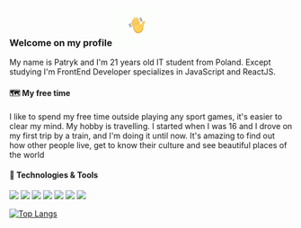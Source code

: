 ### Welcome on my profile <img src="https://github.com/PatrykDubinski/PatrykDubinski/blob/master/wave.gif" width="70px" height="70px" />
My name is Patryk and I'm 21 years old IT student from Poland. Except studying I'm FrontEnd Developer specializes in JavaScript and ReactJS. 

#### 🗺️ My free time 
I like to spend my free time outside playing any sport games, it's easier to clear my mind. My hobby is travelling. I started when I was 16 and I drove on my first trip by a train, and I'm doing it until now. It's amazing to find out how other people live, get to know their culture and see beautiful places of the world

#### 🧰 Technologies & Tools
<img src="https://img.shields.io/badge/OS-Windows-brightgreen" /> <img src="https://img.shields.io/badge/Editor-VSCode-brightgreen" /> <img src="https://img.shields.io/badge/Code-JavaScript-brightgreen" /> <img src="https://img.shields.io/badge/Code-HTML-brightgreen" /> <img src="https://img.shields.io/badge/Code-CSS-brightgreen" /> <img src="https://img.shields.io/badge/Code-ReactJS-brightgreen" /> <img src="https://img.shields.io/badge/Tools-Git-brightgreen" />


[![Top Langs](https://github-readme-stats.vercel.app/api/top-langs/?username=PatrykDubinski)](https://github.com/PatrykDubinski/github-readme-stats)
